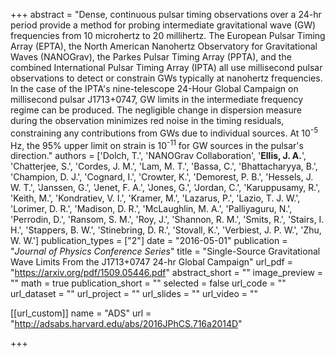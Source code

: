 +++
abstract = "Dense, continuous pulsar timing observations over a 24-hr period provide a method for probing intermediate gravitational wave (GW) frequencies from 10 microhertz to 20 millihertz. The European Pulsar Timing Array (EPTA), the North American Nanohertz Observatory for Gravitational Waves (NANOGrav), the Parkes Pulsar Timing Array (PPTA), and the combined International Pulsar Timing Array (IPTA) all use millisecond pulsar observations to detect or constrain GWs typically at nanohertz frequencies. In the case of the IPTA's nine-telescope 24-Hour Global Campaign on millisecond pulsar J1713+0747, GW limits in the intermediate frequency regime can be produced. The negligible change in dispersion measure during the observation minimizes red noise in the timing residuals, constraining any contributions from GWs due to individual sources. At 10<SUP>-5</SUP> Hz, the 95% upper limit on strain is 10<SUP>-11</SUP> for GW sources in the pulsar's direction."
authors = ['Dolch, T.', 'NANOGrav Collaboration', '**Ellis, J. A.**', 'Chatterjee, S.', 'Cordes, J. M.', 'Lam, M. T.', 'Bassa, C.', 'Bhattacharyya, B.', 'Champion, D. J.', 'Cognard, I.', 'Crowter, K.', 'Demorest, P. B.', 'Hessels, J. W. T.', 'Janssen, G.', 'Jenet, F. A.', 'Jones, G.', 'Jordan, C.', 'Karuppusamy, R.', 'Keith, M.', 'Kondratiev, V. I.', 'Kramer, M.', 'Lazarus, P.', 'Lazio, T. J. W.', 'Lorimer, D. R.', 'Madison, D. R.', 'McLaughlin, M. A.', 'Palliyaguru, N.', 'Perrodin, D.', 'Ransom, S. M.', 'Roy, J.', 'Shannon, R. M.', 'Smits, R.', 'Stairs, I. H.', 'Stappers, B. W.', 'Stinebring, D. R.', 'Stovall, K.', 'Verbiest, J. P. W.', 'Zhu, W. W.']
publication_types = ["2"]
date = "2016-05-01"
publication = "*Journal of Physics Conference Series*"
title = "Single-Source Gravitational Wave Limits From the J1713+0747 24-hr Global Campaign"
url_pdf = "https://arxiv.org/pdf/1509.05446.pdf"
abstract_short = ""
image_preview = ""
math = true
publication_short = ""
selected = false
url_code = ""
url_dataset = ""
url_project = ""
url_slides = ""
url_video = ""

[[url_custom]]
name = "ADS"
url = "http://adsabs.harvard.edu/abs/2016JPhCS.716a2014D"

+++
